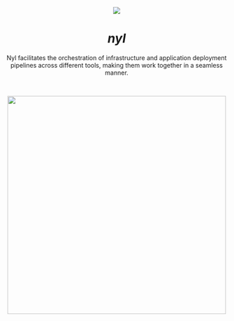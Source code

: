 <p align="center"><img src="./assets/nyl-banner.jpg"></p>
<h1 align="center"><em>nyl</em></h1>
<p align="center">
Nyl facilitates the orchestration of infrastructure and application deployment pipelines across different tools,
making them work together in a seamless manner.
</p>
&nbsp;
<p align="center"><img src="./assets/nyl-pipeline-schema.png" width="500px"></p>
